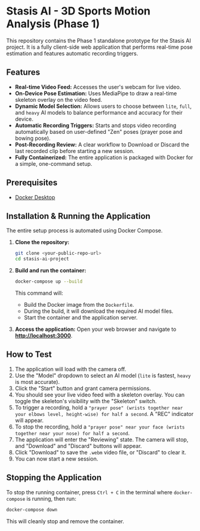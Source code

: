 <!-- # stasis-ai-project

To be used for auto model download during packaging later.
    Lite Model: https://storage.googleapis.com/mediapipe-models/pose_landmarker/pose_landmarker_lite/float16/1/pose_landmarker_lite.task
    Full Model: https://storage.googleapis.com/mediapipe-models/pose_landmarker/pose_landmarker_full/float16/1/pose_landmarker_full.task
    Heavy Model: https://storage.googleapis.com/mediapipe-models/pose_landmarker/pose_landmarker_heavy/float16/1/pose_landmarker_heavy.task -->

# Stasis AI - 3D Sports Motion Analysis (Phase 1)

This repository contains the Phase 1 standalone prototype for the Stasis AI project. It is a fully client-side web application that performs real-time pose estimation and features automatic recording triggers.

## Features

-   **Real-time Video Feed:** Accesses the user's webcam for live video.
-   **On-Device Pose Estimation:** Uses MediaPipe to draw a real-time skeleton overlay on the video feed.
-   **Dynamic Model Selection:** Allows users to choose between `lite`, `full`, and `heavy` AI models to balance performance and accuracy for their device.
-   **Automatic Recording Triggers:** Starts and stops video recording automatically based on user-defined "Zen" poses (prayer pose and bowing pose).
-   **Post-Recording Review:** A clear workflow to Download or Discard the last recorded clip before starting a new session.
-   **Fully Containerized:** The entire application is packaged with Docker for a simple, one-command setup.

## Prerequisites

-   [Docker Desktop](https://www.docker.com/products/docker-desktop/)

## Installation & Running the Application

The entire setup process is automated using Docker Compose.

1.  **Clone the repository:**
    ```bash
    git clone <your-public-repo-url>
    cd stasis-ai-project
    ```

2.  **Build and run the container:**
    ```bash
    docker-compose up --build
    ```
    This command will:
    -   Build the Docker image from the `Dockerfile`.
    -   During the build, it will download the required AI model files.
    -   Start the container and the application server.

3.  **Access the application:**
    Open your web browser and navigate to **[http://localhost:3000](http://localhost:3000)**.

## How to Test

1.  The application will load with the camera off.
2.  Use the "Model" dropdown to select an AI model (`lite` is fastest, `heavy` is most accurate).
3.  Click the "Start" button and grant camera permissions.
4.  You should see your live video feed with a skeleton overlay. You can toggle the skeleton's visibility with the "Skeleton" switch.
5.  To trigger a recording, hold a `"prayer pose" (wrists together near your elbows level, height-wise) for half a second`. A "REC" indicator will appear.
6.  To stop the recording, hold a `"prayer pose" near your face (wrists together near your nose) for half a second`.
7.  The application will enter the "Reviewing" state. The camera will stop, and "Download" and "Discard" buttons will appear.
8.  Click "Download" to save the `.webm` video file, or "Discard" to clear it.
9.  You can now start a new session.

## Stopping the Application

To stop the running container, press `Ctrl + C` in the terminal where `docker-compose` is running, then run:
```bash
docker-compose down
```
This will cleanly stop and remove the container.
